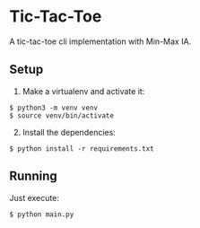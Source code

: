 # Tic-Tac-Toe

A tic-tac-toe cli implementation with Min-Max IA.

## Setup

1. Make a virtualenv and activate it:
```
$ python3 -m venv venv
$ source venv/bin/activate
```

2. Install the dependencies:
```
$ python install -r requirements.txt
```

## Running

Just execute:
```
$ python main.py
```
